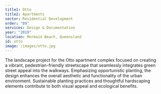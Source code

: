 ```yaml
---
title1: Otto
title2: Apartments
sector: Residential Development
order: "09"
services: Design & Documentation
year: "2019"
location: Mermaid Beach, Queensland
id: otto
image: /images/otto.jpg
---
```

The landscape project for the Otto apartment complex focused on creating a vibrant, pedestrian-friendly streetscape that seamlessly integrates green street appeal into the walkways. Emphasizing opportunistic planting, the design enhances the overall aesthetic and functionality of the urban environment. Sustainable planting practices and thoughtful hardscaping elements contribute to both visual appeal and ecological benefits.